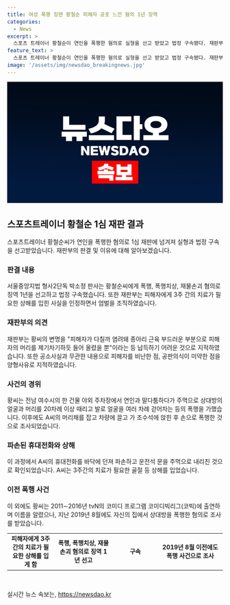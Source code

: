```yaml
---
title: 여성 폭행 징맨 황철순 피해자 공포 느낀 혐의 1년 징역
categories:
  - News
excerpt: >
  스포츠 트레이너 황철순이 연인을 폭행한 혐의로 실형을 선고 받았고 법정 구속됐다. 재판부는 피해자에게 상해를 주고 납득하기 어려운 변명을 했다며 피해자를 비꼬아 준법의식이 미약하고 공소사실과 무관한 내용으로 피해자를 비난했다고 밝혀졌다. 황씨는 말다툼으로 폭행을 시작해 20차례 넘게 얼굴을 때리고 발로 걷어찼으며, 2011∼2016년 tvN의 코미디빅리그에 출연해 이름을 알렸다.
feature_text: >
  스포츠 트레이너 황철순이 연인을 폭행한 혐의로 실형을 선고 받았고 법정 구속됐다. 재판부는 피해자에게 상해를 주고 납득하기 어려운 변명을 했다며 피해자를 비꼬아 준법의식이 미약하고 공소사실과 무관한 내용으로 피해자를 비난했다고 밝혀졌다. 황씨는 말다툼으로 폭행을 시작해 20차례 넘게 얼굴을 때리고 발로 걷어찼으며, 2011∼2016년 tvN의 코미디빅리그에 출연해 이름을 알렸다.
image: '/assets/img/newsdao_breakingnews.jpg'
---
```


<p><img src="/assets/img/newsdao_breakingnews.jpg" alt="bookingtag 속보" /></p>

<h2 data-ke-size="size26">스포츠트레이너 황철순 1심 재판 결과</h2>

<p data-ke-size="size16">스포츠트레이너 황철순씨가 연인을 폭행한 혐의로 1심 재판에 넘겨져 실형과 법정 구속을 선고받았습니다. 재판부의 판결 및 이유에 대해 알아보겠습니다.</p>

<h3><b>판결 내용</b></h3>

<p data-ke-size="size16">서울중앙지법 형사2단독 박소정 판사는 황철순씨에게 폭행, 폭행치상, 재물손괴 혐의로 징역 1년을 선고하고 법정 구속했습니다. 또한 재판부는 피해자에게 3주 간의 치료가 필요한 상해를 입힌 사실을 인정하면서 엄벌을 조직하였습니다.</p>

<h3><b>재판부의 의견</b></h3>

<p data-ke-size="size16">재판부는 황씨의 변명을 "피해자가 다칠까 염려돼 종아리 근육 부드러운 부분으로 피해자의 머리를 제기차기하듯 들어 올렸을 뿐"이라는 등 납득하기 어려운 것으로 지적하였습니다. 또한 공소사실과 무관한 내용으로 피해자를 비난한 점, 공판의식이 미약한 점을 양형사유로 지적하였습니다.</p>

<h3><b>사건의 경위</b></h3>

<p data-ke-size="size16">황씨는 전남 여수시의 한 건물 야외 주차장에서 연인과 말다툼하다가 주먹으로 상대방의 얼굴과 머리를 20차례 이상 때리고 발로 얼굴을 여러 차례 걷어차는 등의 폭행을 가했습니다. 이후에도 A씨의 머리채를 잡고 차량에 끌고 가 조수석에 앉힌 후 손으로 폭행한 것으로 조사되었습니다.</p>

<h3><b>파손된 휴대전화와 상해</b></h3>

<p data-ke-size="size16">이 과정에서 A씨의 휴대전화를 바닥에 던져 파손하고 운전석 문을 주먹으로 내리친 것으로 확인되었습니다. A씨는 3주간의 치료가 필요한 골절 등 상해를 입었습니다.</p>

<h3><b>이전 폭행 사건</b></h3>

<p data-ke-size="size16">이 외에도 황씨는 2011∼2016년 tvN의 코미디 프로그램 코미디빅리그(코빅)에 출연하며 이름을 알렸으나, 지난 2019년 8월에도 자신의 집에서 상대방을 폭행한 혐의로 조사를 받았습니다.</p>

<table>
   <colgroup><col width="163" /><col width="206" /><col width="155" /><col width="218" /></colgroup>
   <tbody>
      <tr>
         <td style="text-align: center; height: 17px;"><b>피해자에게 3주 간의 치료가 필요한 상해를 입게 함</b></td>
         <td style="text-align: center; height: 17px;"><b>폭행, 폭행치상, 재물손괴 혐의로 징역 1년 선고</b></td>
         <td style="text-align: center; height: 17px;"><b>구속</b></td>
         <td style="text-align: center; height: 17px;"><b>2019년 8월 이전에도 폭행 사건으로 조사</b></td>
      </tr>
   </tbody>
</table>

<p data-ke-size="size16">&nbsp;</p>
실시간 뉴스 속보는, <a href="https://newsdao.kr" rel="dofollow">https://newsdao.kr</a>


